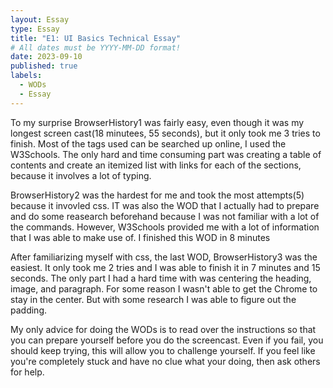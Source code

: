 ```yaml
---
layout: Essay
type: Essay
title: "E1: UI Basics Technical Essay"
# All dates must be YYYY-MM-DD format!
date: 2023-09-10
published: true
labels:
  - WODs
  - Essay
---
```



To my surprise BrowserHistory1 was fairly easy, even though it was my longest screen cast(18 minutees, 55 seconds), but it only took me 3 tries to finish. Most of the tags used can be searched up online, I used the W3Schools. The only hard and time consuming part was creating a table of contents and create an itemized list with links for each of the sections, because it involves a lot of typing. 

BrowserHistory2 was the hardest for me and took the most attempts(5) because it invovled css. IT was also the WOD that I actually had to prepare and do some reasearch beforehand because I was not familiar with a lot of the commands. However, W3Schools provided me with a lot of information that I was able to make use of. I finished this WOD in 8 minutes

After familiarizing myself with css, the last WOD, BrowserHistory3 was the easiest. It only took me 2 tries and I was able to finish it in 7 minutes and 15 seconds. The only part I had a hard time with was centering the heading, image, and paragraph. For some reason I wasn't able to get the Chrome to stay in the center. But with some research I was able to figure out the padding. 

My only advice for doing the WODs is to read over the instructions so that you can prepare yourself before you do the screencast. Even if you fail, you should keep trying, this will allow you to challenge yourself. If you feel like you're completely stuck and have no clue what your doing, then ask others for help.


